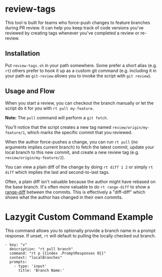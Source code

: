 # review-tags

This tool is built for teams who force-push changes to feature branches during PR review.
It can help you keep track of code versions you've reviewed by creating tags whenever you've completed a review or re-review.

## Installation

Put `review-tags.sh` in your path somewhere. Some prefer a short alias (e.g. `rt`) others prefer to hook it up as a custom git command (e.g. including it in your path as `git-review` allows you to invoke the script with `git review`).

## Usage and Flow

When you start a review, you can checkout the branch manually or let the script do it for you with `rt pull my-feature`.

**Note:** The `pull` command will perform a `git fetch`.

You'll notice that the script creates a new tag named `review/origin/my-feature/1`, which marks the specific commit that you reviewed.

When the author force-pushes a change, you can run `rt pull` (no arguments implies current branch) to fetch the latest commit, update your local branch to this new commit, and create a new review tag (e.g. `review/origin/my-feature/2`).

You can view a plain diff of the change by doing `rt diff 1 2` or simply `rt diff` which implies the last and second-to-last tags.

Often, a plain diff isn't valuable because the author might have rebased on the base branch. It's often more valuable to do `rt range-diff` to show a [range-diff](https://git-scm.com/docs/git-range-diff) between the commits. This is effectively a "diff-diff" which shows what the author has changed in their own commits.

# Lazygit Custom Command Example

This command allows you to optionally provide a branch name in a prompt response. If unset, `rt` will default to pulling the locally checked out branch.

```
- key: "v"
  description: "rt pull branch"
  command: "rt p {{index .PromptResponses 0}}"
  context: "localBranches"
  prompts:
    - type: 'input'
      title: 'Branch Name:'
```
